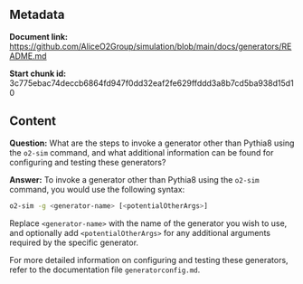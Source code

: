 ## Metadata

**Document link:** https://github.com/AliceO2Group/simulation/blob/main/docs/generators/README.md

**Start chunk id:** 3c775ebac74deccb6864fd947f0dd32eaf2fe629ffddd3a8b7cd5ba938d15d10

## Content

**Question:** What are the steps to invoke a generator other than Pythia8 using the `o2-sim` command, and what additional information can be found for configuring and testing these generators?

**Answer:** To invoke a generator other than Pythia8 using the `o2-sim` command, you would use the following syntax:

```bash
o2-sim -g <generator-name> [<potentialOtherArgs>]
```

Replace `<generator-name>` with the name of the generator you wish to use, and optionally add `<potentialOtherArgs>` for any additional arguments required by the specific generator.

For more detailed information on configuring and testing these generators, refer to the documentation file `generatorconfig.md`.